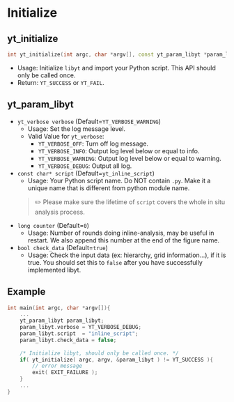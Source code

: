 # Initialize
## yt\_initialize
```cpp
int yt_initialize(int argc, char *argv[], const yt_param_libyt *param_libyt)
```
- Usage: Initialize `libyt` and import your Python script. This API should only be called once.
- Return: `YT_SUCCESS` or `YT_FAIL`.

## yt_param_libyt
- `yt_verbose verbose` (Default=`YT_VERBOSE_WARNING`)
  - Usage: Set the log message level.
  - Valid Value for `yt_verbose`:
    - `YT_VERBOSE_OFF`: Turn off log message.
    - `YT_VERBOSE_INFO`: Output log level below or equal to info.
    - `YT_VERBOSE_WARNING`: Output log level below or equal to warning.
    - `YT_VERBOSE_DEBUG`: Output all log.
- `const char* script` (Default=`yt_inline_script`)
  - Usage: Your Python script name. Do NOT contain `.py`. Make it a unique name that is different from python module name.
  > :pencil2: Please make sure the lifetime of `script` covers the whole in situ analysis process.
- `long counter` (Default=`0`)
  - Usage: Number of rounds doing inline-analysis, may be useful in restart. We also append this number at the end of the figure name.
- `bool check_data` (Default=`true`)
  - Usage: Check the input data (ex: hierarchy, grid information…), if it is true. You should set this to `false` after you have successfully implemented libyt.



## Example
```cpp
int main(int argc, char *argv[]){
    ...
    yt_param_libyt param_libyt;
    param_libyt.verbose = YT_VERBOSE_DEBUG;
    param_libyt.script  = "inline_script";
    param_libyt.check_data = false;
	
    /* Initialize libyt, should only be called once. */
    if( yt_initialize( argc, argv, &param_libyt ) != YT_SUCCESS ){
        // error message
        exit( EXIT_FAILURE );
    }
    ...
}
```
